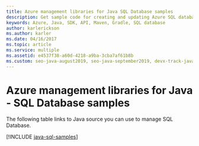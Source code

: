 ```yaml
---
title: Azure management libraries for Java SQL Database samples
description: Get sample code for creating and updating Azure SQL databases using the Azure Management libraries for Java
keywords: Azure, Java, SDK, API, Maven, Gradle, SQL database
author: karlerickson
ms.author: karler
ms.date: 04/16/2017
ms.topic: article
ms.service: multiple
ms.assetid: e4537f38-a60d-4218-a9ba-3cba7af61b8b
ms.custom: seo-java-august2019, seo-java-september2019, devx-track-java
---
```



# Azure management libraries for Java - SQL Database samples

The following table links to Java source you can use to manage SQL Database.

[!INCLUDE [java-sql-samples](includes/java-sql-samples.md)]
